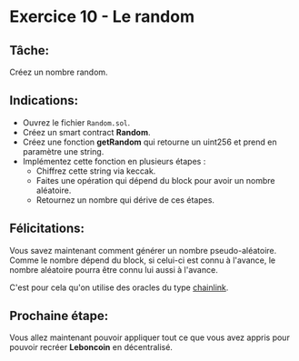 # Exercice 10 - Le random

## Tâche:

Créez un nombre random.

## Indications:

- Ouvrez le fichier `Random.sol`.
- Créez un smart contract **Random**.
- Créez une fonction **getRandom** qui retourne un uint256 et prend en paramètre une string.
- Implémentez cette fonction en plusieurs étapes :
  - Chiffrez cette string via keccak.
  - Faites une opération qui dépend du block pour avoir un nombre aléatoire.
  - Retournez un nombre qui dérive de ces étapes.

## Félicitations:

Vous savez maintenant comment générer un nombre pseudo-aléatoire.
Comme le nombre dépend du block, si celui-ci est connu à l'avance, le nombre aléatoire pourra être connu lui aussi à l'avance.

C'est pour cela qu'on utilise des oracles du type [chainlink](https://chain.link/).

## Prochaine étape:

Vous allez maintenant pouvoir appliquer tout ce que vous avez appris pour pouvoir recréer **Leboncoin** en décentralisé.